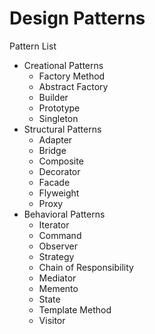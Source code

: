 # Design Patterns

Pattern List

<ul>
  <li>Creational Patterns
    <ul>
      <li>Factory Method</li>
      <li>Abstract Factory</li>
      <li>Builder</li>
      <li>Prototype</li>
      <li>Singleton</li>
    </ul>
  </li>
  <li>Structural Patterns
    <ul>
      <li>Adapter</li>
      <li>Bridge</li>
      <li>Composite </li>
      <li>Decorator </li>
      <li>Facade</li>
      <li>Flyweight</li>
      <li>Proxy</li>
    </ul>
  </li>
  <li>Behavioral Patterns
    <ul>
      <li>Iterator</li>
      <li>Command</li>
      <li>Observer</li>
      <li>Strategy</li>
      <li>Chain of Responsibility</li>
      <li>Mediator</li>
      <li>Memento</li>
      <li>State</li>
      <li>Template Method</li>
      <li>Visitor</li>
    </ul>
  </li>
</ul>
